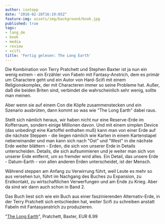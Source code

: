 ```yaml
---
author: isotopp
date: "2016-02-28T16:19:05Z"
feature-img: assets/img/background/book.jpg
published: true
tags:
- lang_de
- book
- media
- review
- scifi
title: 'Fertig gelesen: The Long Earth'
---
```

Die Kombination von Terry Pratchett und Stephen Baxter ist ja nun ein wenig extrem - ein Erzähler von Fabeln mit Fantasy-Anstrich, dem es primär um Charactere geht und ein Autor von Hard-Scifi mit einem Religionskomplex, der mit Characteren immer so seine Probleme hat. Außer, daß die beiden Briten sind, verbindet die wahrscheinlich sehr wenig, sollte man meinen.

Aber wenn sie auf einem Con die Köpfe zusammenstecken und ein Szenario ausbrüten, dann kommt so was wie "The Long Earth" dabei raus.

Stellt sich nämlich heraus, wir haben nicht nur eine Reserve-Erde im Kofferraum, sondern einige Millionen davon. Und mit einem simplen Device (das unbedingt eine Kartoffel enthalten muß) kann man von einer Erde auf die nächste Steppen - die liegen nämlich wie Karten in einem Kartenstapel nebeneinander und man kann sich nach "Ost" und "West" in die nächste Erde weiter blättern - Erden, die sich von unserer Erde in Details unterscheiden. Details, die sich aufsummieren und je weiter man sich von unserer Erde entfernt, um so fremder wird alles. Ein Detail, das unsere Erde - Datum-Earth - von allen anderen Erden unterscheidet, ist der Mensch.

Während steppen am Anfang zu Verwirrung führt, weil Leute es mehr so aus versehen tun, führt im Nachgang des Buches zu Expansion, zu Erstkontakt, zu wirtschaftlichen Verwerfungen und am Ende zu Krieg. Aber da sind wir dann auch schon in Band 2.

Das Buch liest sich wie ein Buch aus einer faszinierenden Alternativ-Erde, in der Terry Pratchett sich entschieden hat, weiter Scifi zu schreiben anstatt Fabeln mit Fantasyanstrich zu produzieren.


"[The Long Earth](http://www.amazon.de/dp/B0073E4FTI)", Pratchett, Baxter, EUR 6.99
